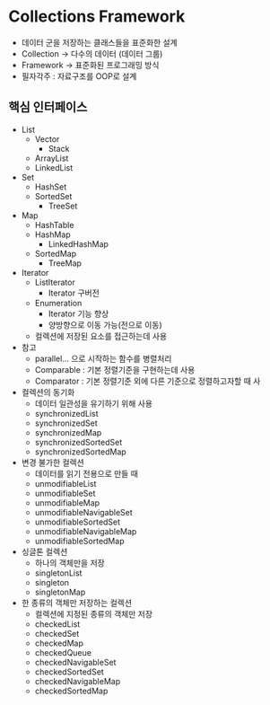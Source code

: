 # Collections Framework

- 데이터 군을 저장하는 클래스들을 표준화한 설계
- Collection -> 다수의 데이터 (데이터 그룹)
- Framework -> 표준화된 프로그래밍 방식
- 필자각주 : 자료구조를 OOP로 설계


## 핵심 인터페이스

- List
  - Vector
    - Stack
  - ArrayList
  - LinkedList
- Set
  - HashSet
  - SortedSet
    - TreeSet
- Map
  - HashTable
  - HashMap
    - LinkedHashMap
  - SortedMap
    - TreeMap
- Iterator
  - ListIterator
    - Iterator 구버전
  - Enumeration
    - Iterator 기능 향상
    - 양방향으로 이동 가능(전으로 이동)
  - 컬렉션에 저장된 요소를 접근하는데 사용
- 참고
  - parallel... 으로 시작하는 함수를 병렬처리
  - Comparable : 기본 정렬기준을 구현하는데 사용
  - Comparator : 기본 정렬기준 외에 다른 기준으로 정렬하고자할 때 사
- 컬렉션의 동기화
  - 데이터 일관성을 유기하기 위해 사용
  - synchronizedList
  - synchronizedSet
  - synchronizedMap
  - synchronizedSortedSet
  - synchronizedSortedMap
- 변경 불가한 컬렉션
  - 데이터를 읽기 전용으로 만들 때
  - unmodifiableList
  - unmodifiableSet
  - unmodifiableMap
  - unmodifiableNavigableSet
  - unmodifiableSortedSet
  - unmodifiableNavigableMap
  - unmodifiableSortedMap
- 싱글톤 컬렉션
  - 하나의 객체만을 저장 
  - singletonList
  - singleton
  - singletonMap
- 한 종류의 객체만 저장하는 컬렉션
  - 컬렉션에 지정된 종류의 객체만 저장
  - checkedList
  - checkedSet
  - checkedMap
  - checkedQueue
  - checkedNavigableSet
  - checkedSortedSet
  - checkedNavigableMap
  - checkedSortedMap